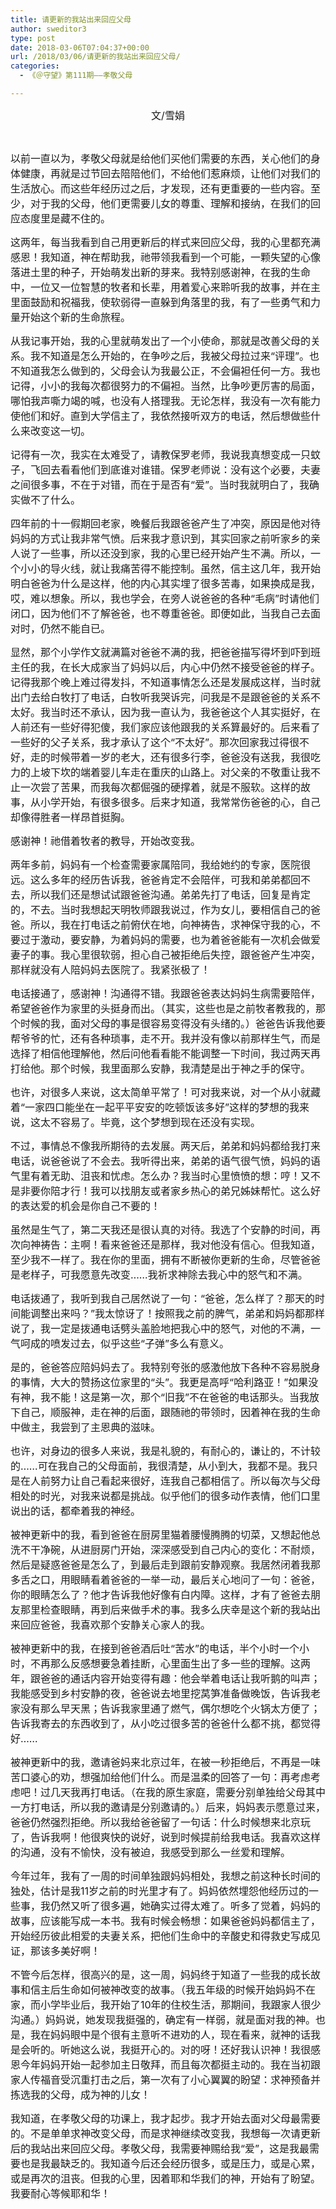 ```yaml
---
title: 请更新的我站出来回应父母
author: sweditor3
type: post
date: 2018-03-06T07:04:37+00:00
url: /2018/03/06/请更新的我站出来回应父母/
categories:
  - 《＠守望》第111期——孝敬父母

---
```

<p style="text-align: center;">
  <span style="font-size: 12pt;">文/雪娟</span>
</p>

&nbsp;

<span style="font-size: 12pt;">以前一直以为，孝敬父母就是给他们买他们需要的东西，关心他们的身体健康，再就是过节回去陪陪他们，不给他们惹麻烦，让他们对我们的生活放心。而这些年经历过之后，才发现，还有更重要的一些内容。至少，对于我的父母，他们更需要儿女的尊重、理解和接纳，在我们的回应态度里是藏不住的。</span>

<span style="font-size: 12pt;">这两年，每当我看到自己用更新后的样式来回应父母，我的心里都充满感恩！我知道，神在帮助我，祂带领我看到一个可能，一颗失望的心像落进土里的种子，开始萌发出新的芽来。我特别感谢神，在我的生命中，一位又一位智慧的牧者和长辈，用着爱心来聆听我的故事，并在主里面鼓励和祝福我，使软弱得一直躲到角落里的我，有了一些勇气和力量开始这个新的生命旅程。</span>

<span style="font-size: 12pt;">从我记事开始，我的心里就萌发出了一个小使命，那就是改善父母的关系。我不知道是怎么开始的，在争吵之后，我被父母拉过来“评理”。也不知道我怎么做到的，父母会认为我最公正，不会偏袒任何一方。我也记得，小小的我每次都很努力的不偏袒。当然，比争吵更厉害的局面，哪怕我声嘶力竭的喊，也没有人搭理我。无论怎样，我没有一次有能力使他们和好。直到大学信主了，我依然接听双方的电话，然后想做些什么来改变这一切。</span>
  
<span style="font-size: 12pt;">记得有一次，我实在太难受了，请教保罗老师，我说我真想变成一只蚊子，飞回去看看他们到底谁对谁错。保罗老师说：没有这个必要，夫妻之间很多事，不在于对错，而在于是否有“爱”。当时我就明白了，我确实做不了什么。</span>

<span style="font-size: 12pt;">四年前的十一假期回老家，晚餐后我跟爸爸产生了冲突，原因是他对待妈妈的方式让我非常气愤。后来我才意识到，其实回家之前听家乡的亲人说了一些事，所以还没到家，我的心里已经开始产生不满。所以，一个小小的导火线，就让我痛苦得不能控制。虽然，信主这几年，我开始明白爸爸为什么是这样，他的内心其实埋了很多苦毒，如果换成是我，哎，难以想象。所以，我也学会，在旁人说爸爸的各种“毛病”时请他们闭口，因为他们不了解爸爸，也不尊重爸爸。即便如此，当我自己去面对时，仍然不能自已。</span>

<span style="font-size: 12pt;">显然，那个小学作文就满篇对爸爸不满的我，把爸爸描写得坏到吓到班主任的我，在长大成家当了妈妈以后，内心中仍然不接受爸爸的样子。记得我那个晚上难过得发抖，不知道事情怎么还是发展成这样，当时就出门去给白牧打了电话，白牧听我哭诉完，问我是不是跟爸爸的关系不太好。我当时还不承认，因为我一直认为，我爸爸这个人其实挺好，在人前还有一些好得犯傻，我们家应该他跟我的关系算最好的。后来看了一些好的父子关系，我才承认了这个“不太好”。那次回家我过得很不好，走的时候带着一岁的老大，还有很多行李，爸爸没有送我，我很吃力的上坡下坎的端着婴儿车走在重庆的山路上。对父亲的不敬重让我不止一次尝了苦果，而我每次都倔强的硬撑着，就是不服软。这样的故事，从小学开始，有很多很多。后来才知道，我常常伤爸爸的心，自己却像得胜者一样昂首挺胸。</span>

<span style="font-size: 12pt;">感谢神！祂借着牧者的教导，开始改变我。</span>

<span style="font-size: 12pt;">两年多前，妈妈有一个检查需要家属陪同，我给她约的专家，医院很远。这么多年的经历告诉我，爸爸肯定不会陪伴，可我和弟弟都回不去，所以我们还是想试试跟爸爸沟通。弟弟先打了电话，回复是肯定的，不去。当时我想起天明牧师跟我说过，作为女儿，要相信自己的爸爸。所以，我在打电话之前俯伏在地，向神祷告，求神保守我的心，不要过于激动，要安静，为着妈妈的需要，也为着爸爸能有一次机会做爱妻子的事。我心里很软弱，担心自己被拒绝后失控，跟爸爸产生冲突，那样就没有人陪妈妈去医院了。我紧张极了！</span>

<span style="font-size: 12pt;">电话接通了，感谢神！沟通得不错。我跟爸爸表达妈妈生病需要陪伴，希望爸爸作为家里的头挺身而出。（其实，这些也是之前牧者教我的，那个时候的我，面对父母的事是很容易变得没有头绪的。）爸爸告诉我他要帮爷爷的忙，还有各种琐事，走不开。我并没有像以前那样生气，而是选择了相信他理解他，然后问他看看能不能调整一下时间，我过两天再打给他。那个时候，我里面那么安静，我清楚是出于神之手的保守。</span>

<span style="font-size: 12pt;">也许，对很多人来说，这太简单平常了！可对我来说，对一个从小就藏着“一家四口能坐在一起平平安安的吃顿饭该多好”这样的梦想的我来说，这太不容易了。毕竟，这个梦想到现在还没有实现。</span>

<span style="font-size: 12pt;">不过，事情总不像我所期待的去发展。两天后，弟弟和妈妈都给我打来电话，说爸爸说了不会去。我听得出来，弟弟的语气很气愤，妈妈的语气里有着无助、沮丧和忧虑。怎么办？我当时心里愤愤的想：哼！又不是非要你陪才行！我可以找朋友或者家乡热心的弟兄姊妹帮忙。这么好的表达爱的机会是你自己不要的！</span>

<span style="font-size: 12pt;">虽然是生气了，第二天我还是很认真的对待。我选了个安静的时间，再次向神祷告：主啊！看来爸爸还是那样，我对他没有信心。但我知道，至少我不一样了。我在你的里面，拥有不断被你更新的生命，尽管爸爸是老样子，可我愿意先改变……我祈求神除去我心中的怒气和不满。</span>

<span style="font-size: 12pt;">电话拨通了，我听到我自己居然说了一句：“爸爸，怎么样了？那天的时间能调整出来吗？”我太惊讶了！按照我之前的脾气，弟弟和妈妈都那样说了，我一定是拨通电话劈头盖脸地把我心中的怒气，对他的不满，一气呵成的喷发过去，似乎这些“子弹”多么有意义。</span>

<span style="font-size: 12pt;">是的，爸爸答应陪妈妈去了。我特别夸张的感激他放下各种不容易脱身的事情，大大的赞扬这位家里的“头”。我更是高呼“哈利路亚！”如果没有神，我不能！这是第一次，那个“旧我”不在爸爸的电话那头。当我放下自己，顺服神，走在神的后面，跟随祂的带领时，因着神在我的生命中做主，我尝到了主恩典的滋味。</span>

<span style="font-size: 12pt;">也许，对身边的很多人来说，我是礼貌的，有耐心的，谦让的，不计较的……可在我自己的父母面前，我很清楚，从小到大，我都不是。我只是在人前努力让自己看起来很好，连我自己都相信了。所以每次与父母相处的时光，对我来说都是挑战。似乎他们的很多动作表情，他们口里说出的话，都牵着我的神经。</span>

<span style="font-size: 12pt;">被神更新中的我，看到爸爸在厨房里猫着腰慢腾腾的切菜，又想起他总洗不干净碗，从进厨房门开始，深深感受到自己内心的变化：不耐烦，然后是疑惑爸爸是怎么了，到最后走到跟前安静观察。我居然闭着我那多舌之口，用眼睛看着爸爸的一举一动，最后关心地问了一句：爸爸，你的眼睛怎么了？他才告诉我他好像有白内障。这样，才有了爸爸去朋友那里检查眼睛，再到后来做手术的事。我多么庆幸是这个新的我站出来回应爸爸，我喜欢那个安静关心家人的我。</span>

<span style="font-size: 12pt;">被神更新中的我，在接到爸爸酒后吐“苦水”的电话，半个小时一个小时，不再那么反感想要急着挂断，心里面生出了多一些的理解。这两年，跟爸爸的通话内容开始变得有趣：他会举着电话让我听鹅的叫声；我能感受到乡村安静的夜，爸爸说去地里挖莴笋准备做晚饭，告诉我老家没有那么早天黑；告诉我家里通了燃气，偶尔想吃个火锅太方便了；告诉我寄去的东西收到了，从小吃过很多苦的爸爸什么都不挑，都觉得好……</span>

<span style="font-size: 12pt;">被神更新中的我，邀请爸妈来北京过年，在被一秒拒绝后，不再是一味苦口婆心的劝，想强加给他们什么。而是温柔的回答了一句：再考虑考虑吧！过几天我再打电话。（在我的原生家庭，需要分别单独给父母其中一方打电话，所以我的邀请是分别邀请的。）后来，妈妈表示愿意过来，爸爸仍然强烈拒绝。所以我给爸爸留了一句话：什么时候想来北京玩了，告诉我啊！他很爽快的说好，说到时候提前给我电话。我喜欢这样的沟通，没有不愉快，没有被迫，我感受到那么一丝爱和理解。</span>

<span style="font-size: 12pt;">今年过年，我有了一周的时间单独跟妈妈相处，我想之前这种长时间的独处，估计是我11岁之前的时光里才有了。妈妈依然埋怨他经历过的一些事，我仍然又听了很多遍，她确实过得太难了。听多了觉着，妈妈的故事，应该能写成一本书。我有时候会畅想：如果爸爸妈妈都信主了，开始经历彼此相爱的夫妻关系，把他们生命中的辛酸史和得救史写成见证，那该多美好啊！</span>

<span style="font-size: 12pt;">不管今后怎样，很高兴的是，这一周，妈妈终于知道了一些我的成长故事和信主后生命如何被神改变的故事。（我五年级的时候开始妈妈不在家，而小学毕业后，我开始了10年的住校生活，那期间，我跟家人很少沟通。）妈妈说，她发现我挺强的，确定有一样弱，就是面对我的神。也是，我在妈妈眼中是个很有主意听不进劝的人，现在看来，就神的话我是会听的。听她这么说，我挺开心的。对的呀！还好我认识神！我很感恩今年妈妈开始一起参加主日敬拜，而且每次都挺主动的。我在当初跟家人传福音受沉重打击之后，第一次有了小心翼翼的盼望：求神预备并拣选我的父母，成为神的儿女！</span>

<span style="font-size: 12pt;">我知道，在孝敬父母的功课上，我才起步。我才开始去面对父母最需要的。不是单单求神改变父母，而是求神继续改变我，我想每一次请更新后的我站出来回应父母。孝敬父母，我需要神赐给我“爱”，这是我最需要也是我最缺乏的。我知道今后还会经历很多，或是压力，或是心累，或是再次的沮丧。但我的心里，因着耶和华我们的神，开始有了盼望。我要耐心等候耶和华！</span>